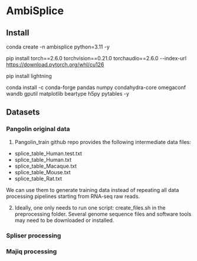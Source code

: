 # AmbiSplice

## Install
conda create -n ambisplice python=3.11 -y

pip install torch==2.6.0 torchvision==0.21.0 torchaudio==2.6.0 --index-url 
https://download.pytorch.org/whl/cu126

pip install lightning

conda install -c conda-forge pandas numpy condahydra-core omegaconf wandb gputil matplotlib beartype h5py pytables -y

## Datasets
### Pangolin original data
1. Pangolin_train github repo provides the following intermediate data files:
- splice_table_Human.test.txt  
- splice_table_Human.txt  
- splice_table_Macaque.txt  
- splice_table_Mouse.txt  
- splice_table_Rat.txt

We can use them to generate training data instead of repeating all data processing pipelines starting from RNA-seq raw reads.

2. Ideally, one only needs to run one script: create_files.sh in the preprocessing folder. Several genome sequence files and software tools may need to be downloaded or installed.

### Spliser processing

### Majiq processing

